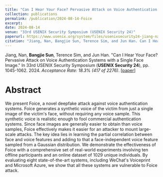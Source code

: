 ```yaml
---
title: "Can I Hear Your Face? Pervasive Attack on Voice Authentication Systems with a Single Face Image"
collection: publications
permalink: /publication/2024-08-14-Foice
excerpt: 
date: 2024-08-14
venue: "33rd USENIX Security Symposium (USENIX Security 24)"
paperurl: https://www.usenix.org/system/files/usenixsecurity24-jiang-nan.pdf
citation: "Jiang, Nan, Bangjie Sun, Terence Sim, and Jun Han. Can I Hear Your Face? Pervasive Attack on Voice Authentication Systems with a Single Face Image. In 33rd USENIX Security Symposium (USENIX Security 24), pp. 1045-1062. 2024."
---
```

Jiang, Nan, **Bangjie Sun**, Terence Sim, and Jun Han. "Can I Hear Your Face? Pervasive Attack on Voice Authentication Systems with a Single Face Image." In 33rd USENIX Security Symposium (**USENIX Security 24**), pp. 1045-1062. 2024. *Acceptance Rate: 18.3% (417 of 2276)*. \[[paper](https://www.usenix.org/system/files/usenixsecurity24-jiang-nan.pdf)\]


Abstract
=====
We present Foice, a novel deepfake attack against voice authentication systems. Foice generates a synthetic voice of the victim from just a single image of the victim's face, without requiring any voice sample. This synthetic voice is realistic enough to fool commercial authentication systems. Since face images are generally easier to obtain than voice samples, Foice effectively makes it easier for an attacker to mount large-scale attacks. The key idea lies in learning the partial correlation between face and voice features and adding to that a face-independent voice feature sampled from a Gaussian distribution. We demonstrate the effectiveness of Foice with a comprehensive set of real-world experiments involving ten offline participants and an online dataset of 1029 unique individuals. By evaluating eight state-of-the-art systems, including WeChat's Voiceprint and Microsoft Azure, we show that all these systems are vulnerable to Foice attack.